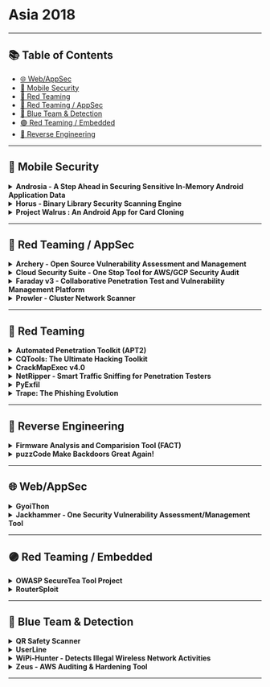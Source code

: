 # Asia 2018
---
## 📚 Table of Contents
- [🌐 Web/AppSec](#🌐-webappsec)
- [📱 Mobile Security](#📱-mobile-security)
- [🔴 Red Teaming](#🔴-red-teaming)
- [🔴 Red Teaming / AppSec](#🔴-red-teaming-appsec)
- [🔵 Blue Team & Detection](#🔵-blue-team-detection)
- [🟣 Red Teaming / Embedded](#🟣-red-teaming-embedded)
- [🧠 Reverse Engineering](#🧠-reverse-engineering)
---
## 📱 Mobile Security
<details><summary><strong>Androsia - A Step Ahead in Securing Sensitive In-Memory Android Application Data</strong></summary>

![BH-ASIA-18](https://img.shields.io/badge/BH-ASIA-18-blue) ![Category: 📱 Mobile Security](https://img.shields.io/badge/Category:%20📱%20Mobile%20Security-yellow) ![Samit Anwer](https://img.shields.io/badge/Samit%20Anwer-informational)

🔗 **Link:** Not Available  
📝 **Description:** Each Android app runs in its own VM, with every VM allocated a limited heap size for creating new objects. Neither the app nor the OS differentiates between regular objects and objects that contain security sensitive information. The sensitive objects like any other object are kept around in the heap until the app hits a memory constraint. The OS then invokes the Dalvik garbage collector in order to reclaim memory from unreferenced objects on the heap and provides the reclaimed memory back to the app. However, there is no guarantee the objects containing security sensitive information will be cleared from memory. Even though objects might not be used ahead in the program, they might still be referenced directly or indirectly by a GC root which would prevent them from getting collected - a situation known as memory leak.Android does not provide explicit APIs to reclaim memory from sensitive objects which are not "used" ahead in the program. "java.security.*" library does provide classes for holding sensitive data (like KeyStore.PasswordProtection) and API's (like destroy()) to remove sensitive content from the objects. However, the onus of calling these APIs is on the developer. Developers may invoke these APIs at a stage very late in the code or worst may even forget to invoke them. This leaves a window of time where the security critical objects, which are not used any further in the program, live in the heap memory and wait to be garbage collected. During this window, a compromise of the app can allow an attacker to read the credentials by dumping the heap memory. This is a needless risk every Android application lives with today.We propose a tool called Androsia, which uses a summary based [1] inter-procedural data-flow analysis to determine the points in the program where security sensitive objects are last used (so that their content can be cleared). Androsia then performs bytecode transformation of the app to flush out the secrets resetting the objects to their default values.[1] D. Yan, G. Xu, and A. Rountev. Rethinking soot for summary-based wholeprogram analysis. In Proceedings of the ACM SIGPLAN International Workshop on State of the Art in Java Program Analysis, SOAP '12, pages 9â14, New York, NY, USA, 2012. ACM

</details>

<details><summary><strong>Horus - Binary Library Security Scanning Engine</strong></summary>

![BH-ASIA-18](https://img.shields.io/badge/BH-ASIA-18-blue) ![Category: 📱 Mobile Security](https://img.shields.io/badge/Category:%20📱%20Mobile%20Security-yellow) ![Qin Chen](https://img.shields.io/badge/Qin%20Chen-informational) ![Jiashui Wang](https://img.shields.io/badge/Jiashui%20Wang-informational)

🔗 **Link:** Not Available  
📝 **Description:** Horus is a scanning engine for mobile security mainly used to detect security risks of binary library, including detection of binary vulnerabilities and malicious behavior. Horus is currently used within Alipay Inc. It is designed as a rule-based framework. As many mobile apps use a large number of third-party libraries - such as libopenssl, libffmpeg and so on - Horus supports security detection of various types of binary libraries. New product or new task connects to it by calling the interface. By adding and removing defined rules (CVE,patch,txt), the user will get a distribution or matching statistic for vulnerability, backdoor or malicious activity, etc. Now,It matches rules at different level: binary function level, binary pattern level and binary instruction level.Horus has resolved thousands of application security risks and help us improve the security of applications effectively and reliably. We want to open this security scanning engine through Arsenal. We hope to improve matching algorithms and performance of Horus in the future with more ai power inside. We also hope more and more security developers can work together to improve Horus.

</details>

<details><summary><strong>Project Walrus : An Android App for Card Cloning</strong></summary>

![BH-ASIA-18](https://img.shields.io/badge/BH-ASIA-18-blue) ![Category: 📱 Mobile Security](https://img.shields.io/badge/Category:%20📱%20Mobile%20Security-yellow) ![Daniel Underhay](https://img.shields.io/badge/Daniel%20Underhay-informational) ![Matthew Daley](https://img.shields.io/badge/Matthew%20Daley-informational)

🔗 **Link:** [Project Walrus : An Android App for Card Cloning](https://github.com/TeamWalrus/Walrus)  
📝 **Description:** Project Walrus is an Android app we're developing to let pentesters make better use of their contactless card devices, like the Proxmark and the Chameleon Mini. Come and see how Walrus can help you on your next red team, or just come so I can clone your access cards.

</details>

---
## 🔴 Red Teaming / AppSec
<details><summary><strong>Archery - Open Source Vulnerability Assessment and Management</strong></summary>

![BH-ASIA-18](https://img.shields.io/badge/BH-ASIA-18-blue) ![Category: 🔴 Red Teaming / AppSec](https://img.shields.io/badge/Category:%20🔴%20Red%20Teaming%20/%20AppSec-red) ![Anand Tiwari](https://img.shields.io/badge/Anand%20Tiwari-informational)

🔗 **Link:** [Archery - Open Source Vulnerability Assessment and Management](https://github.com/archerysec/archerysec)  
📝 **Description:** Archery is an open-source vulnerability assessment and management tool which helps developers and pentesters to perform scans and manage vulnerabilities. Archery uses popular open-source tools to perform comprehensive scanning for web application and network. It also performs web application dynamic authenticated scanning and covers the whole applications by using selenium. The developers can also utilize the tool for implementation of their DevOps CI/CD environment.The main capabilities of our Archery include:Perform Web and Network Vulnerability Scanning using open-source tools.Correlates and Collaborate all raw scans data, show them in a consolidated manner.Perform authenticated web scanning.Perform web application scanning using selenium.Vulnerability Management.Enable REST API's for developers to perform scanning and Vulnerability Management.Useful for DevOps teams for Vulnerability Management.More documentation here:https://archerysec.github.io/archerysec/

</details>

<details><summary><strong>Cloud Security Suite - One Stop Tool for AWS/GCP Security Audit</strong></summary>

![BH-ASIA-18](https://img.shields.io/badge/BH-ASIA-18-blue) ![Category: 🔴 Red Teaming / AppSec](https://img.shields.io/badge/Category:%20🔴%20Red%20Teaming%20/%20AppSec-red) ![Jayesh Chauhan](https://img.shields.io/badge/Jayesh%20Chauhan-informational) ![Shivankar Madaan](https://img.shields.io/badge/Shivankar%20Madaan-informational)

🔗 **Link:** Not Available  
📝 **Description:** Nowadays, cloud infrastructure is pretty much the de-facto service used by large/small companies. Most of the major organizations have entirely moved to cloud. With more and more companies moving to cloud, the security of cloud becomes a major concern. While AWS & GCP provides you protection with traditional security methodologies and has a neat structure for authorisation/configuration, its security is as robust as the person in charge of creating/assigning these configuration policies. As we all know, human error is inevitable and any such human mistake could lead to catastrophic damage to the environment.A few vulnerable scenarios:Your security groups, password policy or IAM policies are not configured properlyS3 buckets are world-readableWeb servers supporting vulnerable ssl ciphersPorts exposed to public with vulnerable services running on themIf root credentials are usedLogging or MFA is disabledAnd many more such scenarios...Knowing all this, audit of AWS/GCP infrastructure becomes a hectic task! There are few open source tools that help AWS/GCP auditing, but none of them have an exhaustive checklist. Also, collecting, setting up all the tools, and looking at different result sets is a painful task. Moreover, while maintaining big infrastructures, system audit of server instances is a major task as well.CS Suite is a one stop tool for auditing the security posture of the AWS/GCP infrastructure and does OS audits as well. CS Suite leverages current open-source tools capabilities and has other missing checks added into one tool to rule them all. CS-Suite also supports JSON output which can be consumed for further usage.

</details>

<details><summary><strong>Faraday v3 - Collaborative Penetration Test and Vulnerability Management Platform</strong></summary>

![BH-ASIA-18](https://img.shields.io/badge/BH-ASIA-18-blue) ![Category: 🔴 Red Teaming / AppSec](https://img.shields.io/badge/Category:%20🔴%20Red%20Teaming%20/%20AppSec-red) ![Emilio Couto](https://img.shields.io/badge/Emilio%20Couto-informational)

🔗 **Link:** [Faraday v3 - Collaborative Penetration Test and Vulnerability Management Platform](https://github.com/wannadie/mendeley-parser/blob/master/output/electrical-and-electronic-engineering/electrical-and-electronic-engineering-g.csv)  
📝 **Description:** The idea behind Faraday is to help you to share all the information that is generated during a pentest, vulnerability assessment or scan without changing the way you work. You run a command, import a report, and Faraday will normalize the results and share them with the rest of the team in real-time. Faraday has more than 60 plugins available (and counting), including the most popular commercial and open-source tools. If you use a tool that Faraday doesn't have a plugin for, you can create your own! During this presentation we're going to release Faraday v3.0 with all the new features that we were working on for the last couple of months that include a huge back-end change. Come check it out!

</details>

<details><summary><strong>Prowler - Cluster Network Scanner</strong></summary>

![BH-ASIA-18](https://img.shields.io/badge/BH-ASIA-18-blue) ![Category: 🔴 Red Teaming / AppSec](https://img.shields.io/badge/Category:%20🔴%20Red%20Teaming%20/%20AppSec-red) ![Faith See Wan Yi](https://img.shields.io/badge/Faith%20See%20Wan%20Yi-informational) ![Chi Seng Wong](https://img.shields.io/badge/Chi%20Seng%20Wong-informational) ![Timothy Liu](https://img.shields.io/badge/Timothy%20Liu-informational)

🔗 **Link:** [Prowler - Cluster Network Scanner](https://github.com/nd7141/icml2020/blob/master/neurips_2019_accepted.txt)  
📝 **Description:** Prowler is a Cluster Network Vulnerability Scanner, developed during Singapore Infosec Community Hackathon - HackSmith v1.0. It is implemented on a cluster of Raspberry Pi and it will scan a network for vulnerabilities, such as default/weak credentials, that can be easily exploited.

</details>

---
## 🔴 Red Teaming
<details><summary><strong>Automated Penetration Toolkit (APT2)</strong></summary>

![BH-ASIA-18](https://img.shields.io/badge/BH-ASIA-18-blue) ![Category: 🔴 Red Teaming](https://img.shields.io/badge/Category:%20🔴%20Red%20Teaming-red) ![Adam Compton](https://img.shields.io/badge/Adam%20Compton-informational)

🔗 **Link:** [Automated Penetration Toolkit (APT2)](https://github.com/toolswatch/blackhat-arsenal-tools/blob/master/vulnerability_assessment/apt2.md)  
📝 **Description:** Nearly every penetration test begins the same way - run a NMAP scan, review the results, choose interesting services to enumerate and attack/exploit, and perform post-exploitation activities. What was once a fairly time consuming manual process, is now automated! Automated Penetration Testing Toolkit (APT2) is an extendable modular framework designed to automate common tasks performed during penetration testing. APT2 can chain data gathered from different modules together to build dynamic attack paths. Starting with a NMAP scan of the target environment, discovered ports and services become triggers for the various modules which in turn can fire additional triggers. Have FTP, Telnet, or SSH? APT2 will attempt common authentication. Have SMB? APT2 determines what OS and looks for shares, null sessions, and other information. Modules include everything from enumeration, scanning, brute forcing, and even integration with Metasploit. Come check out how APT2 will save you time on every engagement.Have you seen APT2 before? Great, now come and check out some of the new and enhanced features which include stream lined operations, additional modules, and improvements to the overall ease of module creation and development.

</details>

<details><summary><strong>CQTools: The Ultimate Hacking Toolkit</strong></summary>

![BH-ASIA-18](https://img.shields.io/badge/BH-ASIA-18-blue) ![Category: 🔴 Red Teaming](https://img.shields.io/badge/Category:%20🔴%20Red%20Teaming-red) ![Paula Januszkiewicz](https://img.shields.io/badge/Paula%20Januszkiewicz-informational) ![Greg Tworek](https://img.shields.io/badge/Greg%20Tworek-informational)

🔗 **Link:** Not Available  
📝 **Description:** CQURE Team has written over 200 hacking tools during penetration testing. We decided to choose the top 35 tools and pack them in a toolkit called CQTools. This toolkit allows you to deliver complete attacks within the infrastructure, starting with sniffing and spoofing activities, going through information extraction, password extraction, custom shell generation, custom payload generation, hiding code from antivirus solutions, various keyloggers and leverage this information to deliver attacks. Some of the tools are based on discoveries that were released to the world for the first time by CQURE Team; some of the tools took years to complete, and all of the tools work in a straightforward manner. CQTools is the ultimate toolkit to have when delivering penetration test. The tools simply work, and we use them in practice during our cybersecurity assignments. Come and have a look how our CQTools can boost your penetration testing experience!

</details>

<details><summary><strong>CrackMapExec v4.0</strong></summary>

![BH-ASIA-18](https://img.shields.io/badge/BH-ASIA-18-blue) ![Category: 🔴 Red Teaming](https://img.shields.io/badge/Category:%20🔴%20Red%20Teaming-red) ![Marcello Salvati](https://img.shields.io/badge/Marcello%20Salvati-informational)

🔗 **Link:** [CrackMapExec v4.0](https://github.com/byt3bl33d3r/CrackMapExec/blob/master/pyproject.toml)  
📝 **Description:** Ever needed to pentest a network with 10 gazillion hosts with a very limited time frame? Ever wanted to Mimikatz entire subnets? How about shelling entire subnets? How about dumping SAM hashes? Share spidering? Keeping track of all the credentials you pillaged? (The list goes on)! All while doing this in the stealthiest way possible? Look no further than CrackMapExec! CrackMapExec (a.k.a CME) is a modular post-exploitation tool written in Python that helps automate assessing the security of *large* Active Directory networks. Built with stealth in mind, CME follows the concept of "Living off the Land": abusing built-in Active Directory features/protocols to achieve it's functionality and allowing it to evade most endpoint protection, IDS and IPS solutions. Although meant to be used primarily for offensive purposes, CME can be used by blue teams as well to assess account privileges, find misconfigurations and simulate attack scenarios. In this demo, the author will be showing off v4.0, a major update to the tool bringing more feature and capabilities than ever before! If you are interested in the latest and greatest Active Directory attacks/techniques, weaponizing them at scale and general cool AD stuff this is the demo for you!

</details>

<details><summary><strong>NetRipper - Smart Traffic Sniffing for Penetration Testers</strong></summary>

![BH-ASIA-18](https://img.shields.io/badge/BH-ASIA-18-blue) ![Category: 🔴 Red Teaming](https://img.shields.io/badge/Category:%20🔴%20Red%20Teaming-red) ![Ionut Popescu](https://img.shields.io/badge/Ionut%20Popescu-informational)

🔗 **Link:** [NetRipper - Smart Traffic Sniffing for Penetration Testers](https://github.com/NytroRST/NetRipper)  
📝 **Description:** NetRipper is a post-exploitation tool targeting Windows systems which uses API hooking in order to intercept network traffic. It also uses encryption-related functions from a low privileged user, making it able to capture both plain-text traffic and encrypted traffic before encryption/after decryption.

</details>

<details><summary><strong>PyExfil</strong></summary>

![BH-ASIA-18](https://img.shields.io/badge/BH-ASIA-18-blue) ![Category: 🔴 Red Teaming](https://img.shields.io/badge/Category:%20🔴%20Red%20Teaming-red) ![Yuval Nativ](https://img.shields.io/badge/Yuval%20Nativ-informational)

🔗 **Link:** [PyExfil](https://github.com/cjcase/beaconleak)  
📝 **Description:** PyExfil is a data exfiltration package with various data exfiltration techniques for various scenarios.

</details>

<details><summary><strong>Trape: The Phishing Evolution</strong></summary>

![BH-ASIA-18](https://img.shields.io/badge/BH-ASIA-18-blue) ![Category: 🔴 Red Teaming](https://img.shields.io/badge/Category:%20🔴%20Red%20Teaming-red) ![Jose Pino](https://img.shields.io/badge/Jose%20Pino-informational) ![Jhonathan Espinosa](https://img.shields.io/badge/Jhonathan%20Espinosa-informational)

🔗 **Link:** [Trape: The Phishing Evolution](https://github.com/GNOME/libsoup/blob/master/NEWS)  
📝 **Description:** Trape is a recognition tool that allows you to track people and make phishing attacks in real time; the information you can get is very detailed. The objective is to teach the world the possible outcomes through this strategy -- the big Internet companies could be monitoring you, getting information beyond your IP, such as the sessions of your sites or Internet services.

</details>

---
## 🧠 Reverse Engineering
<details><summary><strong>Firmware Analysis and Comparision Tool (FACT)</strong></summary>

![BH-ASIA-18](https://img.shields.io/badge/BH-ASIA-18-blue) ![Category: 🧠 Reverse Engineering](https://img.shields.io/badge/Category:%20🧠%20Reverse%20Engineering-orange) ![Peter Weidenbach](https://img.shields.io/badge/Peter%20Weidenbach-informational)

🔗 **Link:** [Firmware Analysis and Comparision Tool (FACT)](https://github.com/fkie-cad/FACT_core/wiki)  
📝 **Description:** The Firmware Analysis and Comparison Tool (FACT) is intended to automate Firmware Security analysis. Thereby, it shall be easy to use (web GUI), extend (plug-in system) and integrate (REST API). When analyzing Firmware, you face several challenges: unpacking, initial analysis, identifying changes towards other versions, find other firmware images that might share vulnerabilities you just found. FACT is able to automate many aspects of these challenges leading to a massive speedup in the firmware analysis process. This means you can focus on the fun part of finding new vulnerabilities, whereas FACT does all the boring stuff for you.Source code: https://protect-eu.mimecast.com/s/FefbCNL66FZqmPNsmynnm?domain=github.comAdditional information: https://protect-eu.mimecast.com/s/siORCOM00sNLmZACv-Iml?domain=fkie-cad.github.io

</details>

<details><summary><strong>puzzCode Make Backdoors Great Again!</strong></summary>

![BH-ASIA-18](https://img.shields.io/badge/BH-ASIA-18-blue) ![Category: 🧠 Reverse Engineering](https://img.shields.io/badge/Category:%20🧠%20Reverse%20Engineering-orange) ![Sheng-Hao Ma](https://img.shields.io/badge/Sheng-Hao%20Ma-informational)

🔗 **Link:** Not Available  
📝 **Description:** puzzCode is a simple compiler based on mingw, written in C# to build windows applications in such a way that they can't be analysed by standard analysis tools (e.g. IDA, Ollydbg, x64dbg, Snowman Decompiler, etc.)puzzCode is based on MinGW to compile C/C++ source code to assembly language while also obfuscating every instruction. puzzCode transforms each original instruction into obfuscated code by breaking each function into countless pieces.The most important thing is that the executable (exe) file, once compiled by puzzCode will be undetectable by antivirus as it effectively will create a completely new application.

</details>

---
## 🌐 Web/AppSec
<details><summary><strong>GyoiThon</strong></summary>

![BH-ASIA-18](https://img.shields.io/badge/BH-ASIA-18-blue) ![Category: 🌐 Web/AppSec](https://img.shields.io/badge/Category:%20🌐%20Web/AppSec-blue) ![Isao Takaesu](https://img.shields.io/badge/Isao%20Takaesu-informational) ![Masafumi Masuya](https://img.shields.io/badge/Masafumi%20Masuya-informational) ![Toshitsugu Yoneyama](https://img.shields.io/badge/Toshitsugu%20Yoneyama-informational) ![Takeshi Terada](https://img.shields.io/badge/Takeshi%20Terada-informational) ![Tomoyuki Kudo](https://img.shields.io/badge/Tomoyuki%20Kudo-informational)

🔗 **Link:** Not Available  
📝 **Description:** GyoiThon is a growing penetration test tool using Deep Learning. Deep Learning improves classification accuracy in proportion to the amount of learning data. Therefore, GyoiThon will be taking in new learning data during every scan. Since GyoiThon uses various features of software included in HTTP response as learning data, the more you scan, the more the accuracy of software detection improves. For this reason, GyoiThon is a growing penetration test tool.GyoiThon identifies the software installed on web server (OS, Middleware, Framework, CMS, etc...) based on the learning data. After that, GyoiThon executes valid exploits for the identified software. GyoiThon automatically generates reports of scan results. GyoiThon executes the above processing automatically.GyoiThon consists of three engines:Software analysis engine - It identifies software based on HTTP response obtained by normal access to web server using Deep Learning base and signature base.Vulnerability determination engine - It collects vulnerability information corresponding to identify software by the software analysis engine. And, the engine executes an exploit corresponding to the vulnerability of the software and checks whether the software is affected by the vulnerability.Report generation engine - It generates a report that summarizes the risks of vulnerabilities and the countermeasure.Traditional penetration testing tools are very inefficient because they execute all signatures; however, unlike traditional penetration testing tools, GyoiThon is very efficient because it executes only valid exploits for the identified software. As a result, the user's burden will be greatly reduce, and GyoiThon will greatly contribute to the security improvement of many web servers.

</details>

<details><summary><strong>Jackhammer - One Security Vulnerability Assessment/Management Tool</strong></summary>

![BH-ASIA-18](https://img.shields.io/badge/BH-ASIA-18-blue) ![Category: 🌐 Web/AppSec](https://img.shields.io/badge/Category:%20🌐%20Web/AppSec-blue) ![Rajagopal VR](https://img.shields.io/badge/Rajagopal%20VR-informational) ![Krishna Chaitanya Yarramsetty](https://img.shields.io/badge/Krishna%20Chaitanya%20Yarramsetty-informational)

🔗 **Link:** Not Available  
📝 **Description:** Jackhammer is an integrated tool suite that comes with out-of-the-box industry standard integrations. It is a first-of-its-kind tool that combines static analysis, dynamic web app analysis, mobile security, API security, network security, CMS security, AWS/Azure security tools, docker/container security, and vulnerability manager that gives a complete glimpse into security posture of the organization. Using this suite, even senior leadership can have a comprehensive view of their organization's security.Why was it needed? Security, while being imperative for any organization, it is hard to comprehend by most of the developers. Security engineers need to scrutinize every service or app turning security analysis a time intensive and repetitive. What if there exists a tool that can empower everyone to test their code for vulnerabilities, automate security analysis, and show the overall security hygiene of the company?How does it work? Jackhammer initiates various types of scans using existing proven tools and the results are consumed by onboard vulnerability manager. Unique dashboard presents intuitive interface giving the user a holistic view of the code base. The normalized reports are instantly accessible to developers, QAs, TPMs, and security personnel.It can be plugged/integrated with:CI systems and Git via hooks giving complete control over code commitsAWS/Azure account and can keep on scanning complete IP space in realtimeAdditional commercial/open source tools within few minutes and manage those tools from jackhammerTicketing systems (like Jira)slack/pagerduty for real time alerting in addition to SMS and emailsIt creates a sandbox using dockers for every tool and scales the systems when the scan needs it and descale on completion of the scans. The spin-up and tear down is a completely automated process so no person needs to look at the resources making it inexpensive and cost-effective. https://github.com/olacabs/jackhammer

</details>

---
## 🟣 Red Teaming / Embedded
<details><summary><strong>OWASP SecureTea Tool Project</strong></summary>

![BH-ASIA-18](https://img.shields.io/badge/BH-ASIA-18-blue) ![Category: 🟣 Red Teaming / Embedded](https://img.shields.io/badge/Category:%20🟣%20Red%20Teaming%20/%20Embedded-purple) ![Ade Yoseman Putra](https://img.shields.io/badge/Ade%20Yoseman%20Putra-informational) ![Bambang Rahmadi Kurniawan Payu](https://img.shields.io/badge/Bambang%20Rahmadi%20Kurniawan%20Payu-informational)

🔗 **Link:** Not Available  
📝 **Description:** The OWASP SecureTea Project that was developed to be used by anyone who is interested in Security IOT (Internet of Things) and still needs further development. It functions by keeping track of the movement of the mouse/touchpad, detecting who accesses the laptop with mouse/touchpad installed, and sending warning messages via Twitter.

</details>

<details><summary><strong>RouterSploit</strong></summary>

![BH-ASIA-18](https://img.shields.io/badge/BH-ASIA-18-blue) ![Category: 🟣 Red Teaming / Embedded](https://img.shields.io/badge/Category:%20🟣%20Red%20Teaming%20/%20Embedded-purple) ![Marcin Bury](https://img.shields.io/badge/Marcin%20Bury-informational) ![Blane Cordes](https://img.shields.io/badge/Blane%20Cordes-informational)

🔗 **Link:** Not Available  
📝 **Description:** RouterSploit is an exploitation framework for embedded devices written in python.

</details>

---
## 🔵 Blue Team & Detection
<details><summary><strong>QR Safety Scanner</strong></summary>

![BH-ASIA-18](https://img.shields.io/badge/BH-ASIA-18-blue) ![Category: 🔵 Blue Team & Detection](https://img.shields.io/badge/Category:%20🔵%20Blue%20Team%20&%20Detection-cyan) ![Tan Ashley](https://img.shields.io/badge/Tan%20Ashley-informational)

🔗 **Link:** [QR Safety Scanner](https://github.com/trevp/keyname/blob/master/diceware_words.py)  
📝 **Description:** A QR scanner that checks if the QR code contains malicious links. Recently QR codes are being use everywhere, for advertisements, payments, name cards, etc. However, if someone would to exploit these QR codes by hiding malicious links, devices will be infected with malware.

</details>

<details><summary><strong>UserLine</strong></summary>

![BH-ASIA-18](https://img.shields.io/badge/BH-ASIA-18-blue) ![Category: 🔵 Blue Team & Detection](https://img.shields.io/badge/Category:%20🔵%20Blue%20Team%20&%20Detection-cyan) ![Chema Garcia](https://img.shields.io/badge/Chema%20Garcia-informational)

🔗 **Link:** [UserLine](https://github.com/THIBER-ORG/userline)  
📝 **Description:** This tool automates the process of creating logon relations from MS Windows Security Events by showing a graphical relation among users domains, source and destination logons, session duration as well as get information regarding logged on users at a given datetime (among other options), providing a starting point to begin the forensic analysis/incident triage.

</details>

<details><summary><strong>WiPi-Hunter - Detects Illegal Wireless Network Activities</strong></summary>

![BH-ASIA-18](https://img.shields.io/badge/BH-ASIA-18-blue) ![Category: 🔵 Blue Team & Detection](https://img.shields.io/badge/Category:%20🔵%20Blue%20Team%20&%20Detection-cyan) ![Mehmet Kutlay Kocer](https://img.shields.io/badge/Mehmet%20Kutlay%20Kocer-informational) ![Besim Altinok](https://img.shields.io/badge/Besim%20Altinok-informational)

🔗 **Link:** Not Available  
📝 **Description:** WipiHunter is developed for detecting illegal wireless network activities; howver, it shouldn't be seen only as a piece of code. Instead, actually it is a philosophy. You can infer from this project new wireless network illegal activity detection methods. New methods, new ideas and different point of views can be obtained from this project.Example: WiFi Pineapple attacks, Fruitywifi, mana-toolkit, karma attack. WiPi-Hunter Modules:PiSavar: Detects activities of PineAP module and starts deauthentication attack (for fake access points - WiFi Pineapple Activities Detection)PiFinger: Searches for illegal wireless activities in networks you are connected and calculate wireless network security score (detect wifi pineapple and other fakeAPs)PiDense: Monitor illegal wireless network activities. (Fake Access Points)PiKarma: Detects wireless network attacks performed by KARMA module (fake AP). Starts deauthentication attack (for fake access points)PiNokyo: If threats like wifi pineapple attacks or karma attacks are active around, users will be informed about these threats.

</details>

<details><summary><strong>Zeus - AWS Auditing & Hardening Tool</strong></summary>

![BH-ASIA-18](https://img.shields.io/badge/BH-ASIA-18-blue) ![Category: 🔵 Blue Team & Detection](https://img.shields.io/badge/Category:%20🔵%20Blue%20Team%20&%20Detection-cyan) ![Deniz Parlak](https://img.shields.io/badge/Deniz%20Parlak-informational)

🔗 **Link:** [Zeus - AWS Auditing & Hardening Tool](https://github.com/DenizParlak/Zeus)  
📝 **Description:** Zeus is a powerful tool for AWS EC2 /S3 / CloudTrail / CloudWatch / KMS best hardening practices. It checks security settings according to the profiles the user creates and changes them to recommended settings based on the CIS AWS Benchmark source at request of the user.

</details>

---